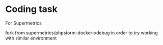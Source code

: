 # Coding task
For Supermetrics

fork from supermetrics/phpstorm-docker-xdebug in order to try working with similar environment

